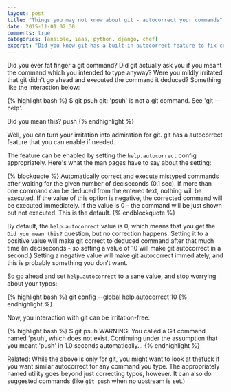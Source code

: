 ```yaml
---
layout: post
title: "Things you may not know about git - autocorrect your commands"
date: 2015-11-01 02:30
comments: true
categories: [ansible, iaas, python, django, chef]
excerpt: "Did you know git has a built-in autocorrect feature to fix common typos in git commands?"
---
```


Did you ever fat finger a git command? Did git actually ask you if you meant the command which you intended to type anyway? Were you mildly irritated that git didn't go ahead and executed the command it deduced? Something like the interaction below:

{% highlight bash %}
$ git psuh
git: 'psuh' is not a git command. See 'git --help'.

Did you mean this?
  push
{% endhighlight %}

Well, you can turn your irritation into admiration for git. git has a autocorrect feature that you can enable if needed.

The feature can be enabled by setting the `help.autocorrect` config appropriately. Here's what the man pages have to say about the setting:

{% blockquote %}
Automatically correct and execute mistyped commands after waiting for the given number of deciseconds (0.1 sec). If more than one command can be deduced from the entered text, nothing will be executed. If the value of this option is negative, the corrected command will be executed immediately. If the value is 0 - the command will be just shown but not executed. This is the default.
{% endblockquote %}

By default, the `help.autocorrect` value is 0, which means that you get the `Did you mean this?` question, but no correction happens. Setting it to a positive value will make git correct to deduced command after that much time (in deciseconds - so setting a value of 10 will make git autocorrect in a second.) Setting a negative value will make git autocorrect immediately, and this is probably something you don't want.

So go ahead and set `help.autocorrect` to a sane value, and stop worrying about your typos:

{% highlight bash %}
git config --global help.autocorrect 10
{% endhighlight %}

Now, you interaction with git can be irritation-free:

{% highlight bash %}
$ git psuh
WARNING: You called a Git command named 'psuh', which does not exist.
Continuing under the assumption that you meant 'push'
in 1.0 seconds automatically...
{% endhighlight %}

Related: While the above is only for git, you might want to look at [thefuck](https://github.com/nvbn/thefuck) if you want similar autocorrect for any command you type. The appropriately named utility goes beyond just correcting typos, however. It can also do suggested commands (like `git push` when no upstream is set.)
